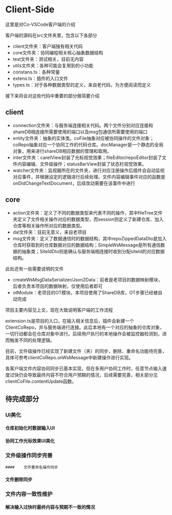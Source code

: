 # Client-Side

这里是对Co-VSCode客户端的介绍

客户端的源码在src文件夹里，包含以下各部分

* client文件夹：客户端独有相关代码
* core文件夹：协同编程相关核心抽象数据结构
* test文件夹：测试相关，目前无内容
* utils文件夹：各种可能会复用到的小功能
* constans.ts：各种常量
* extens.ts：插件的入口文件
* types.ts：对于各种数据类型的定义，来自老代码，为方便阅读而定义



接下来将会对这些代码中重要的部分做简要介绍

## client

* connection文件夹：与服务端连接相关代码。两个文件分别对应连接和shareDB相连接所需要使用的端口以及msg包通信所需要使用的端口
* entity文件夹：抽象的实体类。coFile抽象对应被协同操作的文件对象；coRepo抽象对应一个协同工作的代码仓库。docManager是一个静态的全局对象，用来进行shareDB相应数据的管理和取用。
* inter文件夹：caretView封装了光标视觉效果；fileEditor/repoEditor封装了文件内容编辑、文件级操作；statusBarView封装了状态栏视觉效果。
* watcher文件夹：监视器所在的文件夹，进行对应注册操作后插件会自动监视对应事件，并根据设定的逻辑进行后续处理。文件内容编辑事件对应的函数是onDidChangeTextDocument，后续改动需要在该事件中进行

## core

* action文件夹：定义了不同的数据类型来代表不同的操作，其中fileTree文件夹定义了文件相关操作对应的数据类型，而session则定义了新建仓库、加入仓库等相关操作所对应的数据类型。
* dal文件夹：目前无意义，来自老项目
* msg文件夹：定义了数据通信时的数据结构，其中repoZippedDataDto是加入仓库时获取到的仓库数据对应的数据结构；SimpleWsMessage是所有通信数据的抽象类；SiteIdDto则是确认与服务端相连接时收到分配siteId的对应数据结构。

此处还有一些需要说明的文件

* createWsMsgDataSerializer/Json2Data：前者是老项目的数据映射模块，后者负责本项目的数据映射，仅使用后者即可
* otModule：老项目的OT模块，本项目使用了ShareDB库，OT步骤已经被自动完成



项目主要内容见上文，现在大致说明客户端的工作流程

extension.ts是项目的入口，在输入相关信息后，插件会新建一个ClientCoRepo，并与服务端进行连接。此后本地有一个对应的抽象的仓库对象，一切行动都会在仓库对象中进行。后续用户执行的本地操作会被监控器检测到，进而触发不同的处理逻辑。

目前，文件级操作已经实现了新建文件（夹）的同步，删除、重命名功能待完善，具体可参考clientCoRepo.onWsMessage中新建操作进行实现。

各客户端文件内容协同同步已基本实现，但在多用户协同工作时，任意节点输入速度过快仍会导致最终内容不符合用户预期的情况，后续需要完善，相关部分见clientCoFile.contentUpdate函数。



## 待完成部分

### UI美化

#### 	仓库初始化时数据输入UI



#### 	协同工作光标效果UI美化



### 文件级操作同步完善

	#### 	文件重命名操作同步



#### 	文件删除同步



### 文件内容一致性维护

#### 	解决输入过快时最终内容与预期不一致的情况


